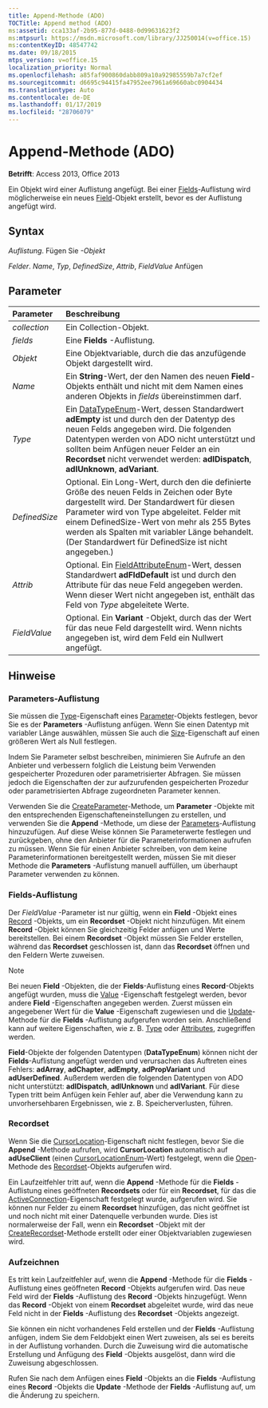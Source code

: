 ```yaml
---
title: Append-Methode (ADO)
TOCTitle: Append method (ADO)
ms:assetid: cca133af-2b95-877d-0488-0d99631623f2
ms:mtpsurl: https://msdn.microsoft.com/library/JJ250014(v=office.15)
ms:contentKeyID: 48547742
ms.date: 09/18/2015
mtps_version: v=office.15
localization_priority: Normal
ms.openlocfilehash: a85faf900860dabb809a10a92985559b7a7cf2ef
ms.sourcegitcommit: d6695c94415fa47952ee7961a69660abc0904434
ms.translationtype: Auto
ms.contentlocale: de-DE
ms.lasthandoff: 01/17/2019
ms.locfileid: "28706079"
---
```

# <a name="append-method-ado"></a>Append-Methode (ADO)

**Betrifft**: Access 2013, Office 2013

Ein Objekt wird einer Auflistung angefügt. Bei einer [Fields](fields-collection-ado.md)-Auflistung wird möglicherweise ein neues [Field](field-object-ado.md)-Objekt erstellt, bevor es der Auflistung angefügt wird.

## <a name="syntax"></a>Syntax

*Auflistung*. Fügen Sie *-Objekt*

*Felder*. *Name*, *Typ*, *DefinedSize*, *Attrib*, *FieldValue* Anfügen

## <a name="parameters"></a>Parameter

|Parameter|Beschreibung|
|:--------|:----------|
|*collection* |Ein Collection-Objekt.|
|*fields* |Eine **Fields** -Auflistung.|
|*Objekt* |Eine Objektvariable, durch die das anzufügende Objekt dargestellt wird.|
|*Name* |Ein **String**-Wert, der den Namen des neuen **Field**-Objekts enthält und nicht mit dem Namen eines anderen Objekts in *fields* übereinstimmen darf.|
|*Type* |Ein [DataTypeEnum](datatypeenum.md)-Wert, dessen Standardwert **adEmpty** ist und durch den der Datentyp des neuen Felds angegeben wird. Die folgenden Datentypen werden von ADO nicht unterstützt und sollten beim Anfügen neuer Felder an ein **Recordset** nicht verwendet werden: **adIDispatch**, **adIUnknown**, **adVariant**.|
|*DefinedSize* |Optional. Ein Long-Wert, durch den die definierte Größe des neuen Felds in Zeichen oder Byte dargestellt wird. Der Standardwert für diesen Parameter wird von Type abgeleitet. Felder mit einem DefinedSize-Wert von mehr als 255 Bytes werden als Spalten mit variabler Länge behandelt. (Der Standardwert für DefinedSize ist nicht angegeben.)|
|*Attrib* |Optional. Ein [FieldAttributeEnum](fieldattributeenum.md)-Wert, dessen Standardwert **adFldDefault** ist und durch den Attribute für das neue Feld angegeben werden. Wenn dieser Wert nicht angegeben ist, enthält das Feld von *Type* abgeleitete Werte.|
|*FieldValue* |Optional. Ein **Variant** -Objekt, durch das der Wert für das neue Feld dargestellt wird. Wenn nichts angegeben ist, wird dem Feld ein Nullwert angefügt.|

## <a name="remarks"></a>Hinweise

### <a name="parameters-collection"></a>Parameters-Auflistung

Sie müssen die [Type](type-property-ado.md)-Eigenschaft eines [Parameter](parameter-object-ado.md)-Objekts festlegen, bevor Sie es der **Parameters** -Auflistung anfügen. Wenn Sie einen Datentyp mit variabler Länge auswählen, müssen Sie auch die [Size](size-property-ado.md)-Eigenschaft auf einen größeren Wert als Null festlegen.

Indem Sie Parameter selbst beschreiben, minimieren Sie Aufrufe an den Anbieter und verbessern folglich die Leistung beim Verwenden gespeicherter Prozeduren oder parametrisierter Abfragen. Sie müssen jedoch die Eigenschaften der zur aufzurufenden gespeicherten Prozedur oder parametrisierten Abfrage zugeordneten Parameter kennen.

Verwenden Sie die [CreateParameter](createparameter-method-ado.md)-Methode, um **Parameter** -Objekte mit den entsprechenden Eigenschafteneinstellungen zu erstellen, und verwenden Sie die **Append** -Methode, um diese der [Parameters](parameters-collection-ado.md)-Auflistung hinzuzufügen. Auf diese Weise können Sie Parameterwerte festlegen und zurückgeben, ohne den Anbieter für die Parameterinformationen aufrufen zu müssen. Wenn Sie für einen Anbieter schreiben, von dem keine Parameterinformationen bereitgestellt werden, müssen Sie mit dieser Methode die **Parameters** -Auflistung manuell auffüllen, um überhaupt Parameter verwenden zu können.

### <a name="fields-collection"></a>Fields-Auflistung

Der *FieldValue* -Parameter ist nur gültig, wenn ein **Field** -Objekt eines [Record](record-object-ado.md) -Objekts, um ein **Recordset** -Objekt nicht hinzufügen. Mit einem **Record** -Objekt können Sie gleichzeitig Felder anfügen und Werte bereitstellen. Bei einem **Recordset** -Objekt müssen Sie Felder erstellen, während das **Recordset** geschlossen ist, dann das **Recordset** öffnen und den Feldern Werte zuweisen.


> [!NOTE]
> Bei neuen **Field** -Objekten, die der **Fields**-Auflistung eines **Record**-Objekts angefügt wurden, muss die [Value](value-property-ado.md) -Eigenschaft festgelegt werden, bevor andere **Field** -Eigenschaften angegeben werden. Zuerst müssen ein angegebener Wert für die **Value** -Eigenschaft zugewiesen und die [Update](update-method-ado.md)-Methode für die **Fields** -Auflistung aufgerufen worden sein. Anschließend kann auf weitere Eigenschaften, wie z. B. [Type](type-property-ado.md) oder [Attributes](attributes-property-ado.md), zugegriffen werden.


**Field**-Objekte der folgenden Datentypen (**DataTypeEnum**) können nicht der **Fields**-Auflistung angefügt werden und verursachen das Auftreten eines Fehlers: **adArray**, **adChapter**, **adEmpty**, **adPropVariant** und **adUserDefined**. Außerdem werden die folgenden Datentypen von ADO nicht unterstützt: **adIDispatch**, **adIUnknown** und **adIVariant**. Für diese Typen tritt beim Anfügen kein Fehler auf, aber die Verwendung kann zu unvorhersehbaren Ergebnissen, wie z. B. Speicherverlusten, führen.

### <a name="recordset"></a>Recordset

Wenn Sie die [CursorLocation](cursorlocation-property-ado.md)-Eigenschaft nicht festlegen, bevor Sie die **Append** -Methode aufrufen, wird **CursorLocation** automatisch auf **adUseClient** (einen [CursorLocationEnum](cursorlocationenum.md)-Wert) festgelegt, wenn die [Open](recordset-object-ado.md)-Methode des [Recordset](open-method-ado-recordset.md)-Objekts aufgerufen wird.

Ein Laufzeitfehler tritt auf, wenn die **Append** -Methode für die **Fields** -Auflistung eines geöffneten **Recordsets** oder für ein **Recordset**, für das die [ActiveConnection](activeconnection-property-ado.md)-Eigenschaft festgelegt wurde, aufgerufen wird. Sie können nur Felder zu einem **Recordset** hinzufügen, das nicht geöffnet ist und noch nicht mit einer Datenquelle verbunden wurde. Dies ist normalerweise der Fall, wenn ein **Recordset** -Objekt mit der [CreateRecordset](createrecordset-method-rds.md)-Methode erstellt oder einer Objektvariablen zugewiesen wird.

### <a name="record"></a>Aufzeichnen

Es tritt kein Laufzeitfehler auf, wenn die **Append** -Methode für die **Fields** -Auflistung eines geöffneten **Record** -Objekts aufgerufen wird. Das neue Feld wird der **Fields** -Auflistung des **Record** -Objekts hinzugefügt. Wenn das **Record** -Objekt von einem **Recordset** abgeleitet wurde, wird das neue Feld nicht in der **Fields** -Auflistung des **Recordset** -Objekts angezeigt.

Sie können ein nicht vorhandenes Feld erstellen und der **Fields** -Auflistung anfügen, indem Sie dem Feldobjekt einen Wert zuweisen, als sei es bereits in der Auflistung vorhanden. Durch die Zuweisung wird die automatische Erstellung und Anfügung des **Field** -Objekts ausgelöst, dann wird die Zuweisung abgeschlossen.

Rufen Sie nach dem Anfügen eines **Field** -Objekts an die **Fields** -Auflistung eines **Record** -Objekts die **Update** -Methode der **Fields** -Auflistung auf, um die Änderung zu speichern.

